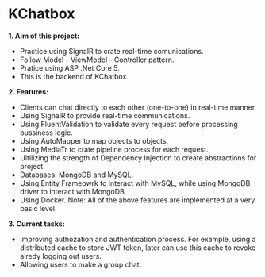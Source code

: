 # KChatbox


<strong>1. Aim of this project:</strong>
- Practice using SignalR to crate real-time comunications.
- Follow Model - ViewModel - Controller pattern.
- Pratice using ASP .Net Core 5.
- This is the backend of KChatbox.

<strong>2. Features:</strong>
- Clients can chat directly to each other (one-to-one) in real-time manner.
- Using SignalR to provide real-time communications.
- Using FluentValidation to validate every request before processing bussiness logic.
- Using AutoMapper to map objects to objects.
- Using MediaTr to crate pipeline process for each request.
- Ultilizing the strength of Dependency Injection to create abstractions for project.
- Databases: MongoDB and MySQL.
- Using Entity Frameowrk to interact with MySQL, while using MongoDB driver to interact with MongoDB.
- Using Docker.
Note: All of the above features are implemented at a very basic level.

<strong>3. Current tasks:</strong>
- Improving authozation and authentication process. For example, using a distributed cache to store JWT token, later can use this cache to revoke alredy logging out users.
- Allowing users to make a group chat.
